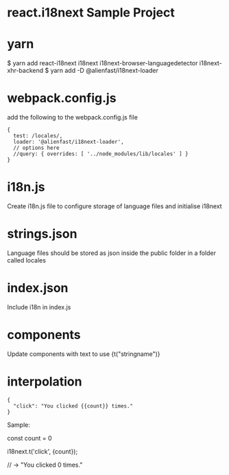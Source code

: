# react.i18next Sample Project

# yarn
$ yarn add react-i18next i18next i18next-browser-languagedetector i18next-xhr-backend
$ yarn add -D @alienfast/i18next-loader

# webpack.config.js
add the following to the webpack.config.js file


    {
      test: /locales/,
      loader: '@alienfast/i18next-loader',
      // options here
      //query: { overrides: [ '../node_modules/lib/locales' ] }
    }

# i18n.js
Create i18n.js file to configure storage of language files and initialise i18next

# strings.json
Language files should be stored as json inside the public folder in a folder called locales

# index.json
Include i18n in index.js

# components
Update components with text to use {t("stringname")}

# interpolation


    {
      "click": "You clicked {{count}} times."
    }


Sample:


const count = 0

i18next.t('click', {count});

// -> "You clicked 0 times."


